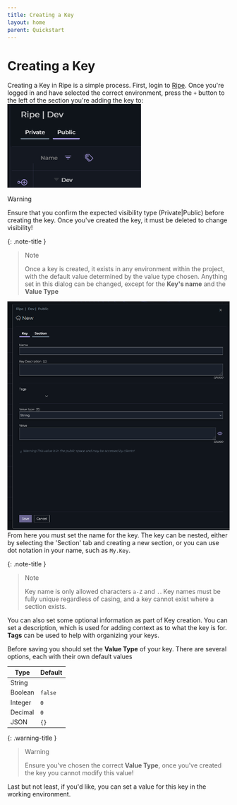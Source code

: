 ```yaml
---
title: Creating a Key
layout: home
parent: Quickstart
---
```

# Creating a Key

Creating a Key in Ripe is a simple process. First, login to [Ripe](https://app.ripecloud.io). Once you're logged in and have selected the correct environment, press the `+` button to the left of the section you're adding the key to:
![Add a key in Ripe](../img/cak-1.png "Add a key in Ripe")
> [!WARNING]
>
> Ensure that you confirm the expected visibility type (Private|Public) before creating the key. Once you've created the key, it must be deleted to change visibility!

{: .note-title }
> Note
>
> Once a key is created, it exists in any environment within the project, with the default value determined by the value type chosen. Anything set in this dialog can be changed, except for the **Key's name** and the **Value Type**

![Configure the key](../img/cak-2.png "Configure the key")
From here you must set the name for the key. The key can be nested, either by selecting the 'Section' tab and creating a new section, or you can use dot notation in your name, such as `My.Key`.

{: .note-title }
> Note
>
> Key name is only allowed characters `a-Z` and `.`. Key names must be fully unique regardless of casing, and a key cannot exist where a section exists.

You can also set some optional information as part of Key creation. You can set a description, which is used for adding context as to what the key is for. **Tags** can be used to help with organizing your keys.

Before saving you should set the **Value Type** of your key. There are several options, each with their own default values

Type|Default
-|-
String|` `
Boolean|`false`
Integer|`0`
Decimal|`0`
JSON|`{}`

{: .warning-title }
> Warning
>
> Ensure you've chosen the correct **Value Type**, once you've created the key you cannot modify this value!

Last but not least, if you'd like, you can set a value for this key in the working environment.